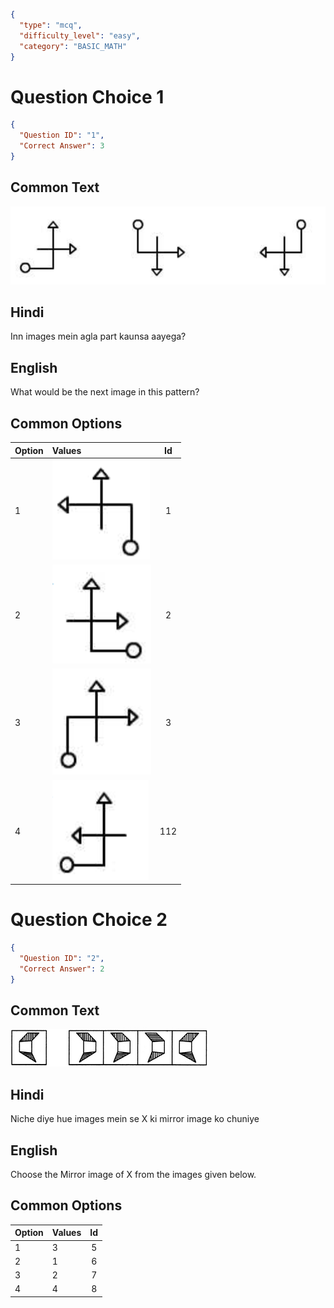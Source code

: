 ```json
{
  "type": "mcq",
  "difficulty_level": "easy",
  "category": "BASIC_MATH"
}
```

# Question Choice 1
```json
{
  "Question ID": "1",
  "Correct Answer": 3
}
```

## Common Text
<!-- This will be the text that comes above before beginning with the hindi of English text. Your backend will stitch up this + hindi / english to render it in the offline paper and serve it in 3 parts in the API. -->

![](images/question_16/choice1/choice1.png)

## Hindi
Inn images mein agla part kaunsa aayega?

## English
What would be the next image in this pattern?

## Common Options
<!-- When no `###` options heading is there then check for existence of a Common Options heading. Both Common Options and langauge specific options cannot exist at the same time that will be problematic. *Also delete this line. Only adding this for Amar's reference.* -->

| Option | Values                                      |Id     |
|:-------|:--------------------------------------------|:-----:|
| 1      | ![](images/question_16/choice1/option1.png) |1      |
| 2      | ![](images/question_16/choice1/option2.png) |2      |
| 3      | ![](images/question_16/choice1/option3.png) |3      |
| 4      | ![](images/question_16/choice1/option4.png) |112    |

# Question Choice 2

```json
{
  "Question ID": "2",
  "Correct Answer": 2
}
```

## Common Text
<!-- This will be the text that comes above before beginning with the hindi of English text. Your backend will stitch up this + hindi / english to render it in the offline paper and serve it in 3 parts in the API. -->

![](images/question_16/choice2/choice2.png)

## Hindi
Niche diye hue images mein se X ki mirror image ko chuniye

## English
Choose the Mirror image of X from the images given below.

## Common Options
| Option | Values |Id     |
|:-------|:-------|:-----:|
| 1      | 3      |5      |
| 2      | 1      |6      |
| 3      | 2      |7      |
| 4      | 4      |8      |
